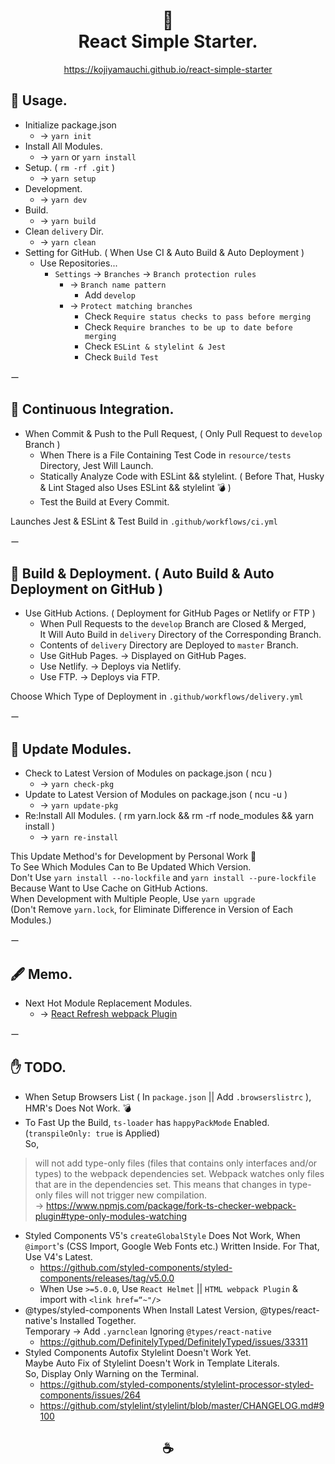 <h1 align="center">
🥤<br>
React Simple Starter.
</h1>  

<p align="center"><a href="https://kojiyamauchi.github.io/react-simple-starter/">https://kojiyamauchi.github.io/react-simple-starter</a></p>  

## 🧉 Usage.
- Initialize package.json
  - -> `yarn init`
- Install All Modules.
  - -> `yarn` or `yarn install`  
- Setup. ( `rm -rf .git` )  
  - -> `yarn setup`
- Development.  
  - -> `yarn dev`
- Build.  
  - -> `yarn build`  
- Clean `delivery` Dir.  
  - -> `yarn clean`  
- Setting for GitHub. ( When Use CI & Auto Build & Auto Deployment )
  - Use Repositories...
    - `Settings` -> `Branches` -> `Branch protection rules`
      - -> `Branch name pattern`
        - Add `develop`
      - -> `Protect matching branches`
        - Check `Require status checks to pass before merging`
        - Check `Require branches to be up to date before merging`
        - Check `ESLint & stylelint & Jest`
        - Check `Build Test`

ー  

## 🧉 Continuous Integration.
- When Commit & Push to the Pull Request, ( Only Pull Request to `develop` Branch )
  - When There is a File Containing Test Code in  `resource/tests` Directory, Jest Will Launch.
  - Statically Analyze Code with ESLint && stylelint. ( Before That, Husky & Lint Staged also Uses ESLint && stylelint 💣 )
  - Test the Build at Every Commit.  

Launches Jest & ESLint & Test Build in `.github/workflows/ci.yml`  

ー  

## 🧉 Build & Deployment. ( Auto Build & Auto Deployment on GitHub )
- Use GitHub Actions. ( Deployment for GitHub Pages or Netlify or FTP )  
  - When Pull Requests to the `develop` Branch are Closed & Merged,  
    It Will Auto Build in `delivery` Directory of the Corresponding Branch.
  - Contents of `delivery` Directory are Deployed to `master` Branch.
  - Use GitHub Pages. -> Displayed on GitHub Pages.
  - Use Netlify. -> Deploys via Netlify.
  - Use FTP. -> Deploys via FTP.  

Choose Which Type of Deployment in `.github/workflows/delivery.yml`  

ー  

## 🧉 Update Modules.
- Check to Latest Version of Modules on package.json ( ncu )
  - -> `yarn check-pkg`
- Update to Latest Version of Modules on package.json ( ncu -u )
  - -> `yarn update-pkg`
- Re:Install All Modules. ( rm yarn.lock && rm -rf node_modules && yarn install )
  - -> `yarn re-install`  

This Update Method's for Development by Personal Work 🤔  
To See Which Modules Can to Be Updated Which Version.  
Don't Use `yarn install --no-lockfile` and `yarn install --pure-lockfile`  
Because Want to Use Cache on GitHub Actions.   
When Development with Multiple People, Use `yarn upgrade`  
(Don't Remove `yarn.lock`, for Eliminate Difference in Version of Each Modules.)  

ー  

## 🖋 Memo.
- Next Hot Module Replacement Modules.  
  - -> [React Refresh webpack Plugin](https://github.com/pmmmwh/react-refresh-webpack-plugin)

ー  

## ✋ TODO.  
- When Setup Browsers List ( In `package.json` || Add `.browserslistrc` ), HMR's Does Not Work. 💣
- To Fast Up the Build, `ts-loader` has `happyPackMode` Enabled. (`transpileOnly: true` is Applied)  
So,  
> will not add type-only files (files that contains only interfaces and/or types) to the webpack dependencies set. Webpack watches only files that are in the dependencies set. This means that changes in type-only files will not trigger new compilation.  
-> <https://www.npmjs.com/package/fork-ts-checker-webpack-plugin#type-only-modules-watching>
- Styled Components V5's `createGlobalStyle` Does Not Work, When `@import`'s (CSS Import, Google Web Fonts etc.) Written Inside. For That, Use V4's Latest.
  - <https://github.com/styled-components/styled-components/releases/tag/v5.0.0>  
  - When Use `>=5.0.0`, Use `React Helmet` || `HTML webpack Plugin` & import with `<link href=“~"/>`
- @types/styled-components When Install Latest Version, @types/react-native's Installed Together.  
  Temporary -> Add `.yarnclean` Ignoring `@types/react-native`
  - <https://github.com/DefinitelyTyped/DefinitelyTyped/issues/33311>  
- Styled Components Autofix Stylelint Doesn't Work Yet.  
  Maybe Auto Fix of Stylelint Doesn't Work in Template Literals.  
  So, Display Only Warning on the Terminal.
  - <https://github.com/styled-components/stylelint-processor-styled-components/issues/264>  
  - <https://github.com/stylelint/stylelint/blob/master/CHANGELOG.md#9100>

<h2 align="center">☕️</h2>    
